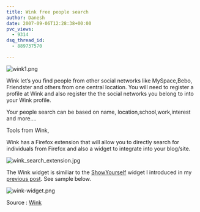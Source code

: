 ```yaml
---
title: Wink free people search
author: Danesh
date: 2007-09-06T12:28:38+00:00
pvc_views:
  - 9314
dsq_thread_id:
  - 889737570

---
```

![wink1.png][1]

Wink let&#8217;s you find people from other social networks like MySpace,Bebo, Friendster and others from one central location. You will need to register a profile at Wink and also register the the social networks you belong to into your Wink profile.

Your people search can be based on name, location,school,work,interest and more&#8230;.

Tools from Wink,

Wink has a Firefox extension that will allow you to directly search for individuals from Firefox and also a widget to integrate into your blog/site.

![wink_search_extension.jpg][2] 

The Wink widget is similiar to the [ShowYourself][3] widget I introduced in my [previous post][4]. See sample below.

![wink-widget.png][5] 

Source : [Wink][6]

 [1]: /wp-content/uploads/2007/09/wink1.png
 [2]: /wp-content/uploads/2007/09/wink_search_extension.jpg
 [3]: http://www.dbachrach.com/showyourself/
 [4]: /posts/showyourself-widget/
 [5]: /wp-content/uploads/2007/09/wink-widget.png
 [6]: http://wink.com